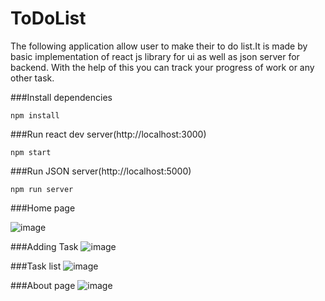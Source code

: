 # ToDoList
 The following application allow user to make their to do list.It is made by basic implementation of react js library for ui as well as json server for backend. With the help of this you can track your progress of work or any other task.

###Install dependencies
 ```
 npm install
 ```
###Run react dev server(http://localhost:3000)
 ```
 npm start
 ```
###Run JSON server(http://localhost:5000)
 ```
 npm run server
 ```
###Home page

![image](https://user-images.githubusercontent.com/55053502/113379874-58428a80-9398-11eb-9afb-663f596e4a59.png)

###Adding Task
![image](https://user-images.githubusercontent.com/55053502/113380043-cbe49780-9398-11eb-9144-6a49016b163b.png)

###Task list
![image](https://user-images.githubusercontent.com/55053502/113380094-e9196600-9398-11eb-8de5-bafedceba4b6.png)

###About page
![image](https://user-images.githubusercontent.com/55053502/113380123-fc2c3600-9398-11eb-9996-8fd49780ecab.png)



